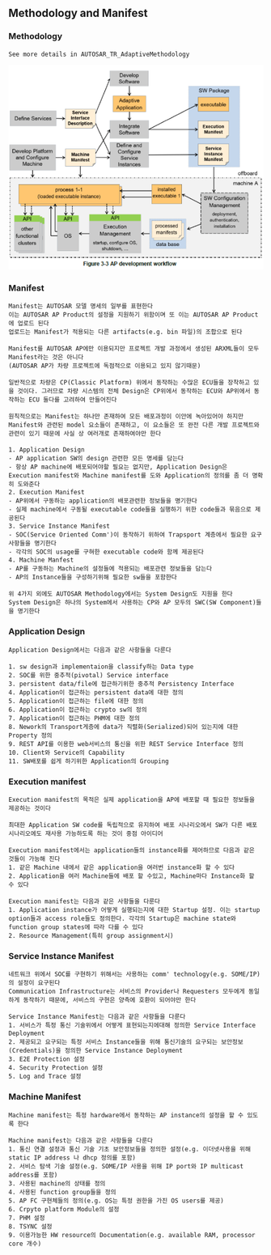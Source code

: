## Methodology and Manifest
### Methodology
    See more details in AUTOSAR_TR_AdaptiveMethodology
![](Images/AP_dev.png)

### Manifest
    Manifest는 AUTOSAR 모델 명세의 일부를 표현한다
    이는 AUTOSAR AP Product의 설정을 지원하기 위함이며 또 이는 AUTOSAR AP Product에 업로드 된다
    업로드는 Manifest가 적용되는 다른 artifacts(e.g. bin 파일)의 조합으로 된다

    Manifest를 AUTOSAR AP에만 이용되지만 프로젝트 개발 과정에서 생성된 ARXML들이 모두 Manifest라는 것은 아니다
    (AUTOSAR AP가 차량 프로젝트에 독점적으로 이용되고 있지 않기때문)

    일반적으로 차량은 CP(Classic Platform) 위에서 동작하는 수많은 ECU들을 장착하고 있을 것이다. 그러므로 차량 시스템의 전체 Design은 CP위에서 동작하는 ECU와 AP위에서 동작하는 ECU 둘다를 고려하여 만들어진다

    원칙적으로는 Manifest는 하나만 존재하여 모든 배포과정이 이안에 녹아있어야 하지만 Manifest와 관련된 model 요소들이 존재하고, 이 요소들은 또 완전 다른 개발 프로젝트와 관련이 있기 때문에 사실 상 여러개로 존재하여야만 한다

    1. Application Design
    - AP application SW의 design 관련한 모든 명세를 담는다
    - 항상 AP machine에 배포되어야할 필요는 없지만, Application Design은 Execution manifest와 Machine manifest를 도와 Application의 정의를 좀 더 명확히 도와준다
    2. Execution Manifest
    - AP위에서 구동하는 application의 배포관련한 정보들을 명기한다
    - 실제 machine에서 구동될 executable code들을 실행하기 위한 code들과 묶음으로 제공된다
    3. Service Instance Manifest
    - SOC(Service Oriented Comm')이 동작하기 위하여 Trapsport 계층에서 필요한 요구사항들을 명기한다
    - 각각의 SOC의 usage를 구혀한 executable code와 함께 제공된다
    4. Machine Manfest
    - AP를 구동하는 Machine의 설정들에 적용되는 배포관련 정보들을 담는다
    - AP의 Instance들을 구성하기위해 필요한 sw들을 포함한다
    
    위 4가지 외에도 AUTOSAR Methodology에서는 System Design도 지원을 한다
    System Design은 하나의 System에서 사용하는 CP와 AP 모두의 SWC(SW Component)들을 명기한다 
    
### Application Design
    Application Design에서는 다음과 같은 사항들을 다룬다

    1. sw design과 implementaion을 classify하는 Data type
    2. SOC를 위한 중추적(pivotal) Service interface
    3. persistent data/file에 접근하기위한 중추적 Persistency Interface
    4. Application이 접근하는 persistent data에 대한 정의
    5. Application이 접근하는 file에 대한 정의
    6. Application이 접근하는 crypto sw의 정의
    7. Application이 접근하는 PHM에 대한 정의
    8. Nework의 Transport게층에 data가 직렬화(Serialized)되어 있는지에 대한 Property 정의
    9. REST API를 이용한 web서비스의 통신을 위한 REST Service Interface 정의
    10. Client와 Service의 Capability
    11. SW배포를 쉽게 하기위한 Application의 Grouping

### Execution manifest
    Execution manifest의 목적은 실제 application을 AP에 배포할 때 필요한 정보들을 제공하는 것이다

    최대한 Application SW code를 독립적으로 유지하여 배포 시나리오에서 SW가 다른 배포 시나리오에도 재사용 가능하도록 하는 것이 중점 아이디어

    Execution manifest에서는 application들의 instance화를 제어하므로 다음과 같은 것들이 가능해 진다
    1. 같은 Machine 내에서 같은 application을 여러번 instance화 할 수 있다        
    2. Application을 여러 Machine들에 배포 할 수있고, Machine마다 Instance화 할 수 있다
    
    Execution manifest는 다음과 같은 사항들을 다룬다
    1. Application instance가 어떻게 실행되는지에 대한 Startup 설정. 이는 startup option들과 access role들도 정의한다. 각각의 Startup은 machine state와 function group states에 따라 다를 수 있다
    2. Resource Management(특히 group assignment시)

### Service Instance Manifest
    네트워크 위에서 SOC를 구현하기 위해서는 사용하는 comm' technology(e.g. SOME/IP)의 설정이 요구된다
    Communication Infrastructure는 서비스의 Provider나 Requesters 모두에게 동일하게 동작하기 때문에, 서비스의 구현은 양측에 호환이 되어야만 한다

    Service Instance Manifest는 다음과 같은 사항들을 다룬다
    1. 서비스가 특정 통신 기술위에서 어떻게 표현되는지에대해 정의한 Service Interface Deployment
    2. 제공되고 요구되는 특정 서비스 Instance들을 위해 통신기술의 요구되는 보안정보(Credentials)을 정의한 Service Instance Deployment
    3. E2E Protection 설정
    4. Security Protection 설정
    5. Log and Trace 설정

### Machine Manifest
    Machine manifest는 특정 hardware에서 동작하는 AP instance의 설정을 할 수 있도록 한다

    Machine manifest는 다음과 같은 사항들을 다룬다
    1. 통신 연결 설정과 통신 기술 기초 보안정보들을 정의한 설정(e.g. 이더넷사용을 위해 static IP address 나 dhcp 정의를 포함)
    2. 서비스 탐색 기술 설정(e.g. SOME/IP 사용을 위해 IP port와 IP multicast address를 포함)
    3. 사용된 machine의 상태를 정의
    4. 사용된 function group들을 정의
    5. AP FC 구현체들의 정의(e.g. OS는 특정 권한을 가진 OS users를 제공)
    6. Crpyto platform Module의 설정
    7. PHM 설정
    8. TSYNC 설정 
    9. 이용가능한 HW resource의 Documentation(e.g. available RAM, processor core 개수)
   
